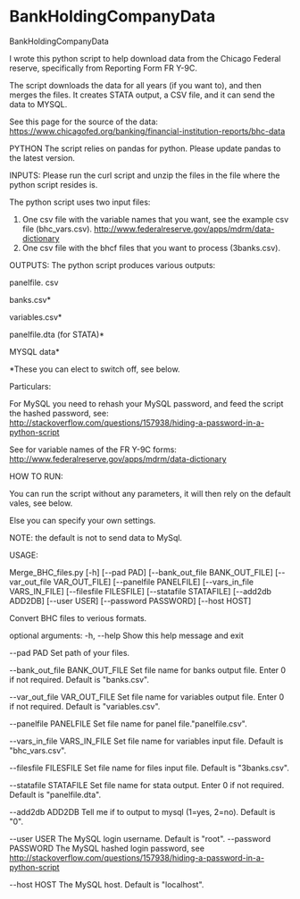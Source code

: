 # BankHoldingCompanyData
BankHoldingCompanyData

I wrote this python script to help download data from the Chicago Federal reserve, specifically from Reporting Form FR Y-9C.

The script downloads the data for all years (if you want to), and then merges the files. It creates STATA output, a CSV file, and it can send the data to MYSQL.

See this page for the source of the data:
https://www.chicagofed.org/banking/financial-institution-reports/bhc-data

PYTHON
The script relies on pandas for python. Please update pandas to the latest version.

INPUTS:
Please run the curl script and unzip the files in the file where the python script resides is.

The python script uses two input files:

1) One csv file with the variable names that you want, see the example csv file (bhc_vars.csv).
 http://www.federalreserve.gov/apps/mdrm/data-dictionary
2) One csv file with the bhcf files that you want to process (3banks.csv). 

OUTPUTS:
The python script produces various outputs:

panelfile. csv

banks.csv*

variables.csv*

panelfile.dta (for STATA)*

MYSQL data*

*These you can elect to switch off, see below.

Particulars:

For MySQL you need to rehash your MySQL password, and feed the script the hashed password, see:
http://stackoverflow.com/questions/157938/hiding-a-password-in-a-python-script

See for variable names of the FR Y-9C forms:
http://www.federalreserve.gov/apps/mdrm/data-dictionary

HOW TO RUN:

You can run the script without any parameters, it will then rely on the default vales, see below.

Else you can specify your own settings.

NOTE: the default is not to send data to MySql.

USAGE: 

Merge_BHC_files.py [-h] [--pad PAD] [--bank_out_file BANK_OUT_FILE] [--var_out_file VAR_OUT_FILE] [--panelfile PANELFILE] [--vars_in_file VARS_IN_FILE] [--filesfile FILESFILE] [--statafile STATAFILE] [--add2db ADD2DB] [--user USER] [--password PASSWORD] [--host HOST]

Convert BHC files to verious formats.

optional arguments:
	-h, --help 
	Show this help message and exit
  
  --pad PAD 
  Set path of your files.
  
  --bank_out_file BANK_OUT_FILE
  Set file name for banks output file. Enter 0 if not required. Default is "banks.csv".

  --var_out_file VAR_OUT_FILE
  Set file name for variables output file. Enter 0 if not required. Default is "variables.csv".

  --panelfile PANELFILE Set file name for panel file."panelfile.csv".

  --vars_in_file VARS_IN_FILE Set file name for variables input file. Default is "bhc_vars.csv".

  --filesfile FILESFILE Set file name for files input file. Default is "3banks.csv".

  --statafile STATAFILE  Set file name for stata output. Enter 0 if not required. Default is "panelfile.dta".

  --add2db ADD2DB	Tell me if to output to mysql (1=yes, 2=no). Default is "0".
  
  --user USER The MySQL login username. Default is "root".
  --password PASSWORD The MySQL hashed login password, see http://stackoverflow.com/questions/157938/hiding-a-password-in-a-python-script
  
  --host HOST The MySQL host. Default is "localhost".

